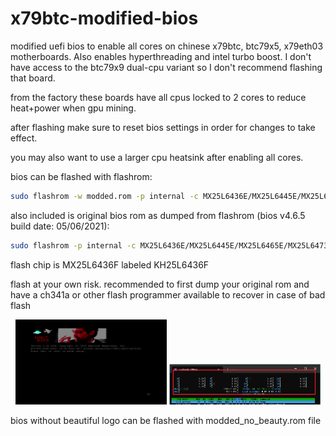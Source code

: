 # x79btc-modified-bios
modified uefi bios to enable all cores on chinese x79btc, btc79x5, x79eth03 motherboards. Also enables hyperthreading and intel turbo boost. I don't have access to the btc79x9 dual-cpu variant so I don't recommend flashing that board.

from the factory these boards have all cpus locked to 2 cores to reduce heat+power when gpu mining.

after flashing make sure to reset bios settings in order for changes to take effect.

you may also want to use a larger cpu heatsink after enabling all cores.

bios can be flashed with flashrom:
```bash
sudo flashrom -w modded.rom -p internal -c MX25L6436E/MX25L6445E/MX25L6465E/MX25L6473E/MX25L6473F
```

also included is original bios rom as dumped from flashrom (bios v4.6.5 build date: 05/06/2021):
```bash
sudo flashrom -p internal -c MX25L6436E/MX25L6445E/MX25L6465E/MX25L6473E/MX25L6473F -r original.rom
```

flash chip is MX25L6436F labeled KH25L6436F

flash at your own risk. recommended to first dump your original rom and have a ch341a or other flash programmer available to recover in case of bad flash

<p align="middle">
  <img src="/screenshot.png?raw=true" width="48%" /> 
  <img src="/htop.png?raw=true" width="48%" />
</p>

bios without beautiful logo can be flashed with modded_no_beauty.rom file
